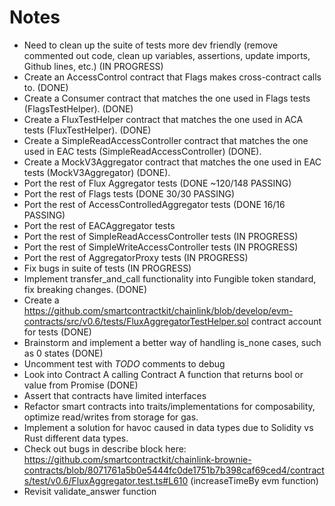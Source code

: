 # Notes

- Need to clean up the suite of tests more dev friendly (remove commented out code, clean up variables, assertions, update imports, Github lines, etc.) (IN PROGRESS)
- Create an AccessControl contract that Flags makes cross-contract calls to. (DONE)
- Create a Consumer contract that matches the one used in Flags tests (FlagsTestHelper). (DONE)
- Create a FluxTestHelper contract that matches the one used in ACA tests (FluxTestHelper). (DONE)
- Create a SimpleReadAccessController contract that matches the one used in EAC tests (SimpleReadAccessController) (DONE). 
- Create a MockV3Aggregator contract that matches the one used in EAC tests (MockV3Aggregator) (DONE). 
- Port the rest of Flux Aggregator tests (DONE ~120/148 PASSING)
- Port the rest of Flags tests (DONE 30/30 PASSING)
- Port the rest of AccessControlledAggregator tests (DONE 16/16 PASSING)
- Port the rest of EACAggregator tests 
- Port the rest of SimpleReadAccessController tests (IN PROGRESS)
- Port the rest of SimpleWriteAccessController tests (IN PROGRESS)
- Port the rest of AggregatorProxy tests (IN PROGRESS)
- Fix bugs in suite of tests (IN PROGRESS)
- Implement transfer_and_call functionality into Fungible token standard, fix breaking changes. (DONE)
- Create a https://github.com/smartcontractkit/chainlink/blob/develop/evm-contracts/src/v0.6/tests/FluxAggregatorTestHelper.sol contract account for tests (DONE)
- Brainstorm and implement a better way of handling is_none cases, such as 0 states (DONE)
- Uncomment test with *TODO* comments to debug
- Look into Contract A calling Contract A function that returns bool or value from Promise (DONE)
- Assert that contracts have limited interfaces
- Refactor smart contracts into traits/implementations for composability, optimize read/writes from storage for gas.
- Implement a solution for havoc caused in data types due to Solidity vs Rust different data types.
- Check out bugs in describe block here: https://github.com/smartcontractkit/chainlink-brownie-contracts/blob/8071761a5b0e5444fc0de1751b7b398caf69ced4/contracts/test/v0.6/FluxAggregator.test.ts#L610 (increaseTimeBy evm function)
- Revisit validate_answer function